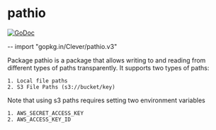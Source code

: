 # pathio

[![GoDoc](https://godoc.org/gopkg.in/Clever/pathio.v3?status.svg)](https://godoc.org/gopkg.in/Clever/pathio.v3)

--
    import "gopkg.in/Clever/pathio.v3"

Package pathio is a package that allows writing to and reading from different
types of paths transparently. It supports two types of paths:

    1. Local file paths
    2. S3 File Paths (s3://bucket/key)

Note that using s3 paths requires setting two environment variables

    1. AWS_SECRET_ACCESS_KEY
    2. AWS_ACCESS_KEY_ID

